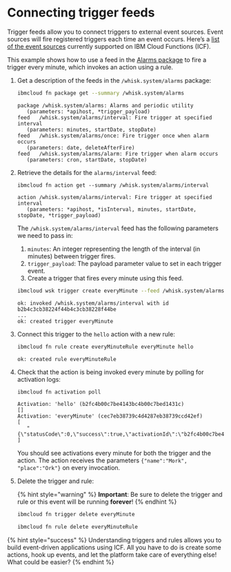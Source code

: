 <!--
#
# Licensed to the Apache Software Foundation (ASF) under one or more
# contributor license agreements.  See the NOTICE file distributed with
# this work for additional information regarding copyright ownership.
# The ASF licenses this file to You under the Apache License, Version 2.0
# (the "License"); you may not use this file except in compliance with
# the License.  You may obtain a copy of the License at
#
#     http://www.apache.org/licenses/LICENSE-2.0
#
# Unless required by applicable law or agreed to in writing, software
# distributed under the License is distributed on an "AS IS" BASIS,
# WITHOUT WARRANTIES OR CONDITIONS OF ANY KIND, either express or implied.
# See the License for the specific language governing permissions and
# limitations under the License.
#
-->

# Connecting trigger feeds

Trigger feeds allow you to connect triggers to external event sources. Event sources will fire registered triggers each time an event occurs. Here’s a [list of the event sources](https://github.com/apache/incubator-openwhisk/blob/master/docs/catalog.md) currently supported on IBM Cloud Functions (ICF).

This example shows how to use a feed in the [Alarms package](https://github.com/apache/incubator-openwhisk-package-alarms/blob/master/README.md) to fire a trigger every minute, which invokes an action using a rule.

1. Get a description of the feeds in the `/whisk.system/alarms` package:

      ```bash
      ibmcloud fn package get --summary /whisk.system/alarms
      ```

      ```text
      package /whisk.system/alarms: Alarms and periodic utility
         (parameters: *apihost, *trigger_payload)
      feed   /whisk.system/alarms/interval: Fire trigger at specified interval
         (parameters: minutes, startDate, stopDate)
      feed   /whisk.system/alarms/once: Fire trigger once when alarm occurs
         (parameters: date, deleteAfterFire)
      feed   /whisk.system/alarms/alarm: Fire trigger when alarm occurs
         (parameters: cron, startDate, stopDate)
      ```

2. Retrieve the details for the `alarms/interval` feed:

      ```text
      ibmcloud fn action get --summary /whisk.system/alarms/interval
      ```

      ```text
      action /whisk.system/alarms/interval: Fire trigger at specified interval
         (parameters: *apihost, *isInterval, minutes, startDate, stopDate, *trigger_payload)
      ```

      The `/whisk.system/alarms/interval` feed has the following parameters we need to pass in:

      1. `minutes`:  An integer representing the length of the interval \(in minutes\) between trigger fires.
      2. `trigger_payload`: The payload parameter value to set in each trigger event.
      3. Create a trigger that fires every minute using this feed.

      ```bash
      ibmcloud wsk trigger create everyMinute --feed /whisk.system/alarms/interval -p minutes 1 -p trigger_payload "{\"name\":\"Mork\", \"place\":\"Ork\"}"
      ```

      ```text
      ok: invoked /whisk.system/alarms/interval with id b2b4c3cb38224f44b4c3cb38228f44be
      ...
      ok: created trigger everyMinute
      ```

3. Connect this trigger to the `hello` action with a new rule:

      ```bash
      ibmcloud fn rule create everyMinuteRule everyMinute hello
      ```

      ```text
      ok: created rule everyMinuteRule
      ```

4. Check that the action is being invoked every minute by polling for activation logs:

      ```bash
      ibmcloud fn activation poll
      ```

      ```text
      Activation: 'hello' (b2fc4b00c7be4143bc4b00c7bed1431c)
      []
      Activation: 'everyMinute' (cec7eb38739c4d4287eb38739ccd42ef)
      [
         "{\"statusCode\":0,\"success\":true,\"activationId\":\"b2fc4b00c7be4143bc4b00c7bed1431c\",\"rule\":\"james.thomas@uk.ibm.com_dev/everyMinuteRule\",\"action\":\"james.thomas@uk.ibm.com_dev/hello\"}"
      ]
      ```

   You should see activations every minute for both the trigger and the action. The action receives the parameters `{"name":"Mork", "place":"Ork"}` on every invocation.

5. Delete the trigger and rule:

   {% hint style="warning" %}
   **Important**: Be sure to delete the trigger and rule or this event will be running **forever**!
   {% endhint %}

   ```bash
   ibmcloud fn trigger delete everyMinute
   ```

   ```bash
   ibmcloud fn rule delete everyMinuteRule
   ```

{% hint style="success" %}
Understanding triggers and rules allows you to build event-driven applications using ICF. All you have to do is create some actions, hook up events, and let the platform take care of everything else! What could be easier? 
{% endhint %}
